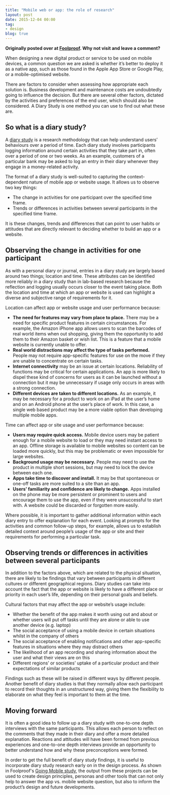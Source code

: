 ```yaml
---
title: "Mobile web or app: the role of research"
layout: post
date: 2015-12-04 00:00
tag:
- design
blog: true
---
```


**Originally posted over at [Foolproof](http://www.foolproof.co.uk/thinking/mobile-web-or-app-the-role-of-research). Why not visit and leave a comment?**

When designing a new digital product or service to be used on mobile devices, a common question we are asked is whether it’s better to deploy it as a native app, such as those found in the Apple App Store or Google Play, or a mobile-optimised website.

There are factors to consider when assessing how appropriate each solution is. Business development and maintenance costs are undoubtedly going to influence the decision. But there are several other factors, dictated by the activities and preferences of the end user, which should also be considered. A Diary Study is one method you can use to find out what these are.

## So what is a diary study?
A [diary study](https://en.wikipedia.org/wiki/Diary_studies) is a research methodology that can help understand users’ behaviours over a period of time. Each diary study involves participants logging information around certain activities that they take part in, often over a period of one or two weeks. As an example, customers of a particular bank may be asked to log an entry in their diary whenever they engage in a money-related activity.

The format of a diary study is well-suited to capturing the context-dependent nature of mobile app or website usage. It allows us to observe two key things:

* The change in activities for one participant over the specified time frame.
* Trends or differences in activities between several participants in the specified time frame.

It is these changes, trends and differences that can point to user habits or attitudes that are directly relevant to deciding whether to build an app or a website.

## Observing the change in activities for one participant
As with a personal diary or journal, entries in a diary study are largely based around two things; location and time. These attributes can be identified more reliably in a diary study than in lab-based research because the reflection and logging usually occurs closer to the event taking place. Both the location and time at which an app or website is used can highlight a diverse and subjective range of requirements for it.

Location can affect app or website usage and user performance because:

* **The need for features may vary from place to place.** There may be a need for specific product features in certain circumstances. For example, the Amazon iPhone app allows users to scan the barcodes of real world items when out shopping, giving them the opportunity to add them to their Amazon basket or wish list. This is a feature that a mobile website is currently unable to offer.
* **Real world distractions may affect the type of tasks performed.** People may not require app-specific features for use on the move if they are unable to concentrate on certain tasks.
* **Internet connectivity** may be an issue at certain locations. Reliability of functions may be critical for certain applications. An app is more likely to dispel these kind of concerns for users as it can be launched without a connection but it may be unnecessary if usage only occurs in areas with a strong connection.
* **Different devices are taken to different locations.** As an example, it may be necessary for a product to work on an iPad at the user’s home and on an Android phone at the user’s place of work. In this case, a single web based product may be a more viable option than developing multiple mobile apps.

Time can affect app or site usage and user performance because:

* **Users may require quick access.** Mobile device users may be patient enough for a mobile website to load or they may need instant access to an app. Offline storage is available to mobile websites so content can be loaded more quickly, but this may be problematic or even impossible for large websites.
* **Background usage may be necessary.** People may need to use the product in multiple short sessions, but may need to lock the device between each one.
* **Apps take time to discover and install.** It may be that spontaneous or one-off tasks are more suited to a site than an app.
* **Users’ familiarity and confidence are likely to change.** Apps installed on the phone may be more persistent or prominent to users and encourage them to use the app, even if they were unsuccessful to start with. A website could be discarded or forgotten more easily.

Where possible, it is important to gather additional information within each diary entry to offer explanation for each event. Looking at prompts for the activities and common follow-up steps, for example, allows us to establish detailed context around people’s usage of the app or site and their requirements for performing a particular task.

## Observing trends or differences in activities between several participants
In addition to the factors above, which are related to the physical situation, there are likely to be findings that vary between participants in different cultures or different geographical regions. Diary studies can take into account the fact that the app or website is likely to have a different place or priority in each user’s life, depending on their personal goals and beliefs.

Cultural factors that may affect the app or website’s usage include:

* Whether the benefit of the app makes it worth using out and about or whether users will put off tasks until they are alone or able to use another device (e.g. laptop)
* The social acceptance of using a mobile device in certain situations whilst in the company of others
* The social acceptance of enabling notifications and other app-specific features in situations where they may distract others
* The likelihood of an app recording and sharing information about the user and what their views are on this
* Different regions’ or societies’ uptake of a particular product and their expectations of similar products

Findings such as these will be raised in different ways by different people. Another benefit of diary studies is that they normally allow each participant to record their thoughts in an unstructured way, giving them the flexibility to elaborate on what they feel is important to them at the time.

## Moving forward
It is often a good idea to follow up a diary study with one-to-one depth interviews with the same participants. This allows each person to reflect on the comments that they made in their diary and offer a more detailed explanation. Reactions and attitudes will have been formed from previous experiences and one-to-one depth interviews provide an opportunity to better understand how and why these preconceptions were formed.

In order to get the full benefit of diary study findings, it is useful to incorporate diary study research early on in the design process. As shown in Foolproof's [Going Mobile study](http://www.foolproof.co.uk/thinking/going-mobile), the output from these projects can be used to create design principles, personas and other tools that can not only help to answer the app vs. mobile website question, but also to inform the product’s design and future developments.